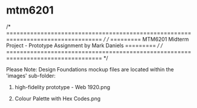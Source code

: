 # mtm6201

/* ================================================================================== */
/* ========= MTM6201 Midterm Project - Prototype Assignment by Mark Daniels ========= */
/* ================================================================================== */

Please Note: Design Foundations mockup files are located within the 'images' sub-folder:

1) high-fidelity prototype - Web 1920.png

2) Colour Palette with Hex Codes.png